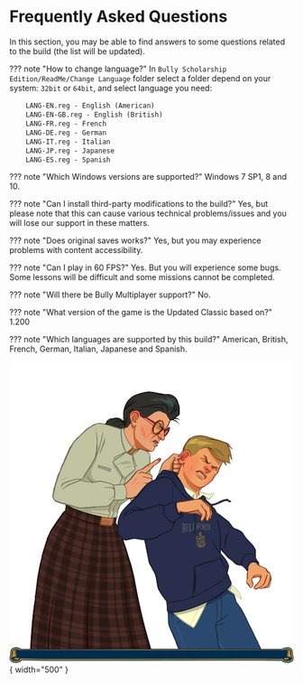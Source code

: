 # Frequently Asked Questions

In this section, you may be able to find answers to some questions related to the build (the list will be updated).

??? note "How to change language?"
    In `Bully Scholarship Edition/ReadMe/Change Language` folder select a folder depend on your system: `32bit` or `64bit`, and select language you need:

        LANG-EN.reg - English (American)
        LANG-EN-GB.reg - English (British)
        LANG-FR.reg - French
        LANG-DE.reg - German
        LANG-IT.reg - Italian
        LANG-JP.reg - Japanese
        LANG-ES.reg - Spanish

??? note "Which Windows versions are supported?"
    Windows 7 SP1, 8 and 10.

??? note "Can I install third-party modifications to the build?"
    Yes, but please note that this can cause various technical problems/issues and you will lose our support in these matters.

??? note "Does original saves works?"
    Yes, but you may experience problems with content accessibility.

??? note "Can I play in 60 FPS?"
    Yes. But you will experience some bugs. Some lessons will be difficult and some missions cannot be completed.

??? note "Will there be Bully Multiplayer support?"
    No.

??? note "What version of the game is the Updated Classic based on?"
    1.200

??? note "Which languages are supported by this build?"
    American, British, French, German, Italian, Japanese and Spanish.

![alt](../../assets/bse/chars_0002.webp){ width="500" }
